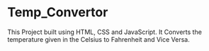 # Temp_Convertor
This Project built using HTML, CSS and JavaScript. It Converts the temperature given in the Celsius to Fahrenheit and Vice Versa.
